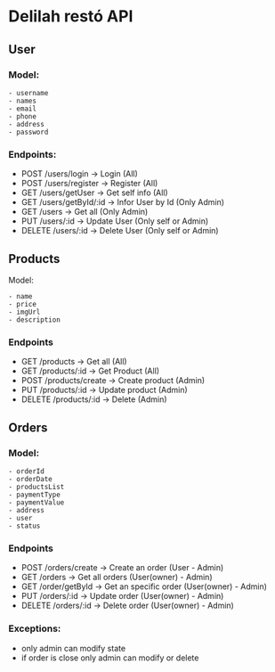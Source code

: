 # Delilah restó API

## User

### Model:

```
- username
- names
- email
- phone
- address
- password
```

### Endpoints:

- POST /users/login -> Login (All)
- POST /users/register -> Register (All)
- GET /users/getUser -> Get self info (All)
- GET /users/getById/:id -> Infor User by Id (Only Admin)
- GET /users -> Get all (Only Admin)
- PUT /users/:id -> Update User (Only self or Admin)
- DELETE /users/:id -> Delete User (Only self or Admin)

## Products

Model:

```
- name
- price
- imgUrl
- description
```

### Endpoints

- GET /products -> Get all (All)
- GET /products/:id -> Get Product (All)
- POST /products/create -> Create product (Admin)
- PUT /products/:id -> Update product (Admin)
- DELETE /products/:id -> Delete (Admin)

## Orders

### Model:

```
- orderId
- orderDate
- productsList
- paymentType
- paymentValue
- address
- user
- status
```

### Endpoints

- POST /orders/create -> Create an order (User - Admin)
- GET /orders -> Get all orders (User(owner) - Admin)
- GET /order/getById -> Get an specific order (User(owner) - Admin)
- PUT /orders/:id -> Update order (User(owner) - Admin)
- DELETE /orders/:id -> Delete order (User(owner) - Admin)

### Exceptions:

- only admin can modify state
- if order is close only admin can modify or delete
